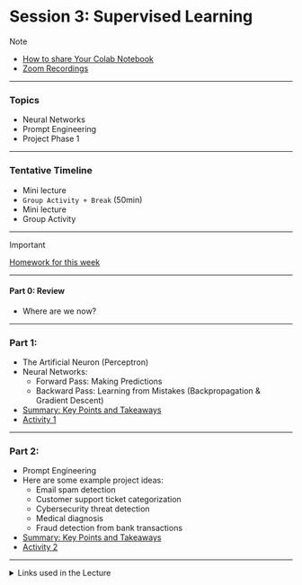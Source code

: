 # Session 3: Supervised Learning


> [!NOTE]  
> - [How to share Your Colab Notebook](./material/colab.md)
> - [Zoom Recordings](https://metropoliafi-my.sharepoint.com/:f:/g/personal/samiben_metropolia_fi/EuSPkRmWcYpGsXdjFhE2k80BaZBR-EeccL7AHlnTQya-6w)


---
### Topics

- Neural Networks
- Prompt Engineering
- Project Phase 1

---

### Tentative Timeline 

- Mini lecture
- `Group Activity + Break` (50min)  
- Mini lecture
- Group Activity

---

> [!IMPORTANT]  
> [Homework for this week](./material/homework.md)


-----

#### Part 0: Review

- Where are we now?

---

### Part 1: 

- The Artificial Neuron (Perceptron)
- Neural Networks:
  - Forward Pass: Making Predictions
  - Backward Pass: Learning from Mistakes (Backpropagation & Gradient Descent)
- [Summary: Key Points and Takeaways](./material/part1.md)
- [Activity 1](./material/activity1.md)

---

### Part 2: 

- Prompt Engineering
- Here are some example project ideas:  
  - Email spam detection  
  - Customer support ticket categorization  
  - Cybersecurity threat detection  
  - Medical diagnosis  
  - Fraud detection from bank transactions
- [Summary: Key Points and Takeaways](./material/part2.md)
- [Activity 2](./material/activity2.md)


----

<details>
<summary>Links used in the Lecture</summary>

- Draw.io
- [Visualization Tool](https://playground.tensorflow.org)  
- [Prompt Engineering Techniques – Prompting Guide](https://www.promptingguide.ai/techniques)  
- [Kaggle: Intro to Deep Learning](https://www.kaggle.com/learn/intro-to-deep-learning)  
- [Google ML Crash Course – Nodes and Hidden Layers](https://developers.google.com/machine-learning/crash-course/neural-networks/nodes-hidden-layers)  
- [Google ML Crash Course – Activation Functions](https://developers.google.com/machine-learning/crash-course/neural-networks/activation-functions)  
<!-- - [Slides](./material/lec_4_part1.ipynb) -->


</details>

<!-- 

> [!NOTE]  
> Highlights information that users should take into account, even when skimming.

> [!TIP]
> Optional information to help a user be more successful.

> [!IMPORTANT]  
> Crucial information necessary for users to succeed.

> [!WARNING]  
> Critical content demanding immediate user attention due to potential risks.

> [!CAUTION]
> Negative potential consequences of an action. 

-->